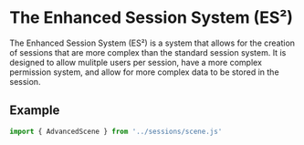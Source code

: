 # The Enhanced Session System (ES²)

The Enhanced Session System (ES²) is a system that allows for the creation of sessions that are more complex than the standard session system. It is designed to allow mulitple users per session, have a more complex permission system, and allow for more complex data to be stored in the session.


## Example

```ts
import { AdvancedScene } from '../sessions/scene.js'


```
